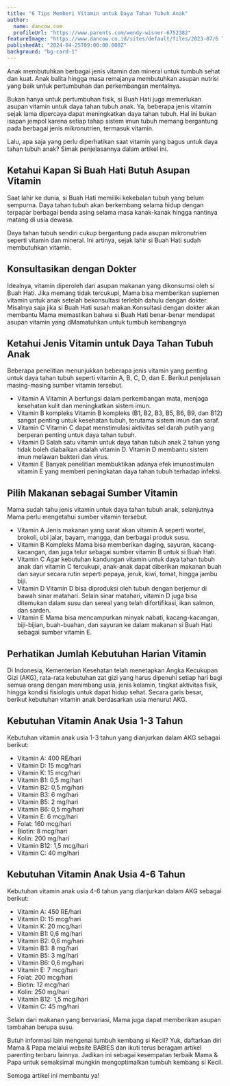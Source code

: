 ```yaml
---
title: "6 Tips Memberi Vitamin untuk Daya Tahan Tubuh Anak"
author:
  name: dancow.com
  profileUrl: "https://www.parents.com/wendy-wisner-6752382"
featureImage: "https://www.dancow.co.id/sites/default/files/2023-07/6 Tips Memberi Vitamin untuk Daya Tahan Tubuh Anak.jpg"
publishedAt: "2024-04-25T09:00:00.000Z"
background: "bg-card-1"
---
```


Anak membutuhkan berbagai jenis vitamin dan mineral untuk tumbuh sehat dan kuat. Anak balita hingga masa remajanya membutuhkan asupan nutrisi yang baik untuk pertumbuhan dan perkembangan mentalnya.

Bukan hanya untuk pertumbuhan fisik, si Buah Hati juga memerlukan asupan vitamin untuk daya tahan tubuh anak. Ya, beberapa jenis vitamin sejak lama dipercaya dapat meningkatkan daya tahan tubuh. Hal ini bukan isapan jempol karena setiap tahap sistem imun tubuh memang bergantung pada berbagai jenis mikronutrien, termasuk vitamin.

Lalu, apa saja yang perlu diperhatikan saat vitamin yang bagus untuk daya tahan tubuh anak? Simak penjelasannya dalam artikel ini.

## Ketahui Kapan Si Buah Hati Butuh Asupan Vitamin

Saat lahir ke dunia, si Buah Hati memiliki kekebalan tubuh yang belum sempurna. Daya tahan tubuh akan berkembang selama hidup dengan terpapar berbagai benda asing selama masa kanak-kanak hingga nantinya matang di usia dewasa.

Daya tahan tubuh sendiri cukup bergantung pada asupan mikronutrien seperti vitamin dan mineral. Ini artinya, sejak lahir si Buah Hati sudah membutuhkan vitamin.

## Konsultasikan dengan Dokter

Idealnya, vitamin diperoleh dari asupan makanan yang dikonsumsi oleh si Buah Hati. Jika memang tidak tercukupi, Mama bisa memberikan suplemen vitamin untuk anak setelah bekonsultasi terlebih dahulu dengan dokter. Misalnya saja jika si Buah Hati susah makan.Konsultasi dengan dokter akan membantu Mama memastikan bahwa si Buah Hati benar-benar mendapat asupan vitamin yang dMamatuhkan untuk tumbuh kembangnya

## Ketahui Jenis Vitamin untuk Daya Tahan Tubuh Anak

Beberapa penelitian menunjukkan beberapa jenis vitamin yang penting untuk daya tahan tubuh seperti vitamin A, B, C, D, dan E. Berikut penjelasan masing-masing sumber vitamin tersebut.

- Vitamin A
  Vitamin A berfungsi dalam perkembangan mata, menjaga kesehatan kulit dan meningkatkan sistem imun.
- Vitamin B kompleks
  Vitamin B kompleks (B1, B2, B3, B5, B6, B9, dan B12) sangat penting untuk kesehatan tubuh, terutama sistem imun dan saraf.
- Vitamin C
  Vitamin C dapat menstimulasi aktivitas sel darah putih yang berperan penting untuk daya tahan tubuh.
- Vitamin D
  Salah satu vitamin untuk daya tahan tubuh anak 2 tahun yang tidak boleh diabaikan adalah vitamin D. Vitamin D membantu sistem imun melawan bakteri dan virus.
- Vitamin E
  Banyak penelitian membuktikan adanya efek imunostimulan vitamin E yang memberi peningkatan daya tahan tubuh terhadap infeksi.

## Pilih Makanan sebagai Sumber Vitamin

Mama sudah tahu jenis vitamin untuk daya tahan tubuh anak, selanjutnya Mama perlu mengetahui sumber vitamin tersebut.

- Vitamin A
  Jenis makanan yang sarat akan vitamin A seperti wortel, brokoli, ubi jalar, bayam, mangga, dan berbagai produk susu.
- Vitamin B Kompleks
  Mama bisa memberikan daging, sayuran, kacang-kacangan, dan juga telur sebagai sumber vitamin B untuk si Buah Hati.
- Vitamin C
  Agar kebutuhan kandungan vitamin untuk daya tahan tubuh anak dari vitamin C tercukupi, anak-anak dapat diberikan makanan buah dan sayur secara rutin seperti pepaya, jeruk, kiwi, tomat, hingga jambu biji.
- Vitamin D
  Vitamin D bisa diproduksi oleh tubuh dengan berjemur di bawah sinar matahari. Selain sinar matahari, vitamin D juga bisa ditemukan dalam susu dan sereal yang telah difortifikasi, ikan salmon, dan sarden.
- Vitamin E
  Mama bisa mencampurkan minyak nabati, kacang-kacangan, biji-bijian, buah-buahan, dan sayuran ke dalam makanan si Buah Hati sebagai sumber vitamin E.

## Perhatikan Jumlah Kebutuhan Harian Vitamin

Di Indonesia, Kementerian Kesehatan telah menetapkan Angka Kecukupan Gizi (AKG), rata-rata kebutuhan zat gizi yang harus dipenuhi setiap hari bagi semua orang dengan menimbang usia, jenis kelamin, tingkat aktivitas fisik, hingga kondisi fisiologis untuk dapat hidup sehat.
Secara garis besar, berikut kebutuhan vitamin anak berdasarkan usia menurut AKG.

## Kebutuhan Vitamin Anak Usia 1-3 Tahun

Kebutuhan vitamin anak usia 1-3 tahun yang dianjurkan dalam AKG sebagai berikut:

- Vitamin A: 400 RE/hari
- Vitamin D: 15 mcg/hari
- Vitamin K: 15 mcg/hari
- Vitamin B1: 0,5 mg/hari
- Vitamin B2: 0,5 mg/hari
- Vitamin B3: 6 mg/hari
- Vitamin B5: 2 mg/hari
- Vitamin B6: 0,5 mg/hari
- Vitamin E: 6 mcg/hari
- Folat: 160 mcg/hari
- Biotin: 8 mcg/hari
- Kolin: 200 mg/hari
- Vitamin B12: 1,5 mcg/hari
- Vitamin C: 40 mg/hari

## Kebutuhan Vitamin Anak Usia 4-6 Tahun

Kebutuhan vitamin anak usia 4-6 tahun yang dianjurkan dalam AKG sebagai berikut:

- Vitamin A: 450 RE/hari
- Vitamin D: 15 mcg/hari
- Vitamin K: 20 mcg/hari
- Vitamin B1: 0,6 mg/hari
- Vitamin B2: 0,6 mg/hari
- Vitamin B3: 8 mg/hari
- Vitamin B5: 3 mg/hari
- Vitamin B6: 0,6 mg/hari
- Vitamin E: 7 mcg/hari
- Folat: 200 mcg/hari
- Biotin: 12 mcg/hari
- Kolin: 250 mg/hari
- Vitamin B12: 1,5 mcg/hari
- Vitamin C: 45 mg/hari

Selain dari makanan yang bervariasi, Mama juga dapat memberikan asupan tambahan berupa susu.

Butuh informasi lain mengenai tumbuh kembang si Kecil? Yuk, daftarkan diri Mama & Papa melalui website BABIES dan ikuti terus beragam artikel parenting terbaru lainnya. Jadikan ini sebagai kesempatan terbaik Mama & Papa untuk semaksimal mungkin mengoptimalkan tumbuh kembang si Kecil.

Semoga artikel ini membantu ya!
